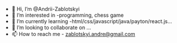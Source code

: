 - 👋 Hi, I’m @Andrii-Zablotskyi
- 👀 I’m interested in -programming, chess game
- 🌱 I’m currently learning -html/css/javascript/java/payton/react.js...
- 💞️ I’m looking to collaborate on ...
- 📫 How to reach me - zablotskyi.andre@gmail.com

<!---
Andrii-Zablotskyi/Andrii-Zablotskyi is a ✨ special ✨ repository because its `README.md` (this file) appears on your GitHub profile.
You can click the Preview link to take a look at your changes.
--->
